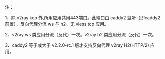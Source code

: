 注：

1、除 v2ray kcp 外,所用应用共用443端口。此端口由 caddy2 监听（即caddy2前置），反向代理分流 ws 与 h2。无 vless tcp 应用。

2、v2ray ws 类应用分流（反代）一次。v2ray h2 类应用分流（反代）一次。

3、caddy2 等于或大于 v2.2.0-rc.1 版才支持反向代理 v2ray H2(HTTP/2) 应用。

